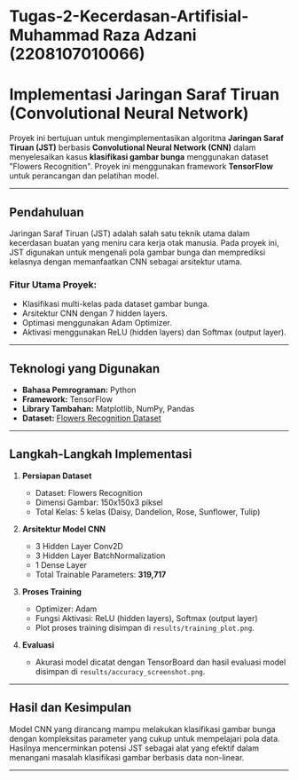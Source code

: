 # Tugas-2-Kecerdasan-Artifisial-Muhammad Raza Adzani (2208107010066)
# Implementasi Jaringan Saraf Tiruan (Convolutional Neural Network)

Proyek ini bertujuan untuk mengimplementasikan algoritma **Jaringan Saraf Tiruan (JST)** berbasis **Convolutional Neural Network (CNN)** dalam menyelesaikan kasus **klasifikasi gambar bunga** menggunakan dataset "Flowers Recognition". Proyek ini menggunakan framework **TensorFlow** untuk perancangan dan pelatihan model.

---

## Pendahuluan

Jaringan Saraf Tiruan (JST) adalah salah satu teknik utama dalam kecerdasan buatan yang meniru cara kerja otak manusia. Pada proyek ini, JST digunakan untuk mengenali pola gambar bunga dan memprediksi kelasnya dengan memanfaatkan CNN sebagai arsitektur utama.

### Fitur Utama Proyek:
- Klasifikasi multi-kelas pada dataset gambar bunga.
- Arsitektur CNN dengan 7 hidden layers.
- Optimasi menggunakan Adam Optimizer.
- Aktivasi menggunakan ReLU (hidden layers) dan Softmax (output layer).

---

## Teknologi yang Digunakan

- **Bahasa Pemrograman:** Python
- **Framework:** TensorFlow
- **Library Tambahan:** Matplotlib, NumPy, Pandas
- **Dataset:** [Flowers Recognition Dataset](https://www.kaggle.com/datasets/alxmamaev/flowers-recognition)

---

## Langkah-Langkah Implementasi

1. **Persiapan Dataset**
   - Dataset: Flowers Recognition
   - Dimensi Gambar: 150x150x3 piksel
   - Total Kelas: 5 kelas (Daisy, Dandelion, Rose, Sunflower, Tulip)

2. **Arsitektur Model CNN**
   - 3 Hidden Layer Conv2D
   - 3 Hidden Layer BatchNormalization
   - 1 Dense Layer
   - Total Trainable Parameters: **319,717**

3. **Proses Training**
   - Optimizer: Adam
   - Fungsi Aktivasi: ReLU (hidden layers), Softmax (output layer)
   - Plot proses training disimpan di `results/training_plot.png`.

4. **Evaluasi**
   - Akurasi model dicatat dengan TensorBoard dan hasil evaluasi model disimpan di `results/accuracy_screenshot.png`.

---

## Hasil dan Kesimpulan

Model CNN yang dirancang mampu melakukan klasifikasi gambar bunga dengan kompleksitas parameter yang cukup untuk mempelajari pola data. Hasilnya mencerminkan potensi JST sebagai alat yang efektif dalam menangani masalah klasifikasi gambar berbasis data non-linear.

---


